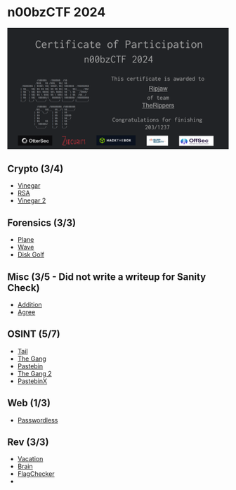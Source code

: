 # n00bzCTF 2024

![](images/n00bz_certificate.png)

## Crypto (3/4)
- [Vinegar](Crypto/Vinegar.md)
- [RSA](Crypto/RSA.md)
- [Vinegar 2](Crypto/Vinegar-2.md)
## Forensics (3/3)
- [Plane](Forensics/Plane.md)
- [Wave](Forensics/Wave.md)
- [Disk Golf](Forensics/Disk-Golf.md)
## Misc (3/5  - Did not write a writeup for Sanity Check)
- [Addition](Misc/Addition.md)
- [Agree](Misc/Agree.md)
## OSINT (5/7)
- [Tail](OSINT/Tail.md)
- [The Gang](OSINT/The-Gang.md)
- [Pastebin](OSINT/Pastebin.md)
- [The Gang 2](OSINT/The-Gang-2.md)
- [PastebinX](OSINT/PastebinX.md)
## Web (1/3)
- [Passwordless](Web/Passwordless.md)
## Rev (3/3)
- [Vacation](Rev/Vacation.md)
- [Brain](Rev/Brain.md)
- [FlagChecker](Rev/FlagChecker.md)
- 
